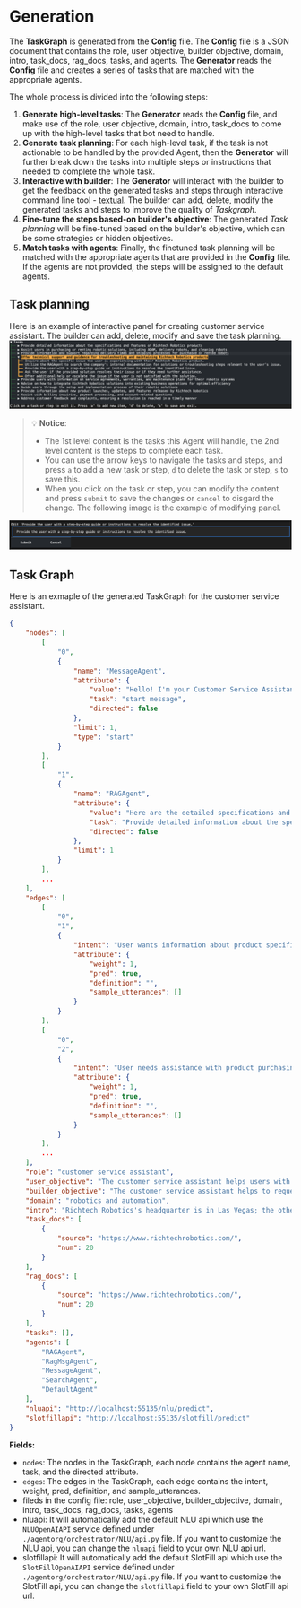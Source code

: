 # Generation
The **TaskGraph** is generated from the **Config** file. The **Config** file is a JSON document that contains the role, user objective, builder objective, domain, intro, task_docs, rag_docs, tasks, and agents. The **Generator** reads the **Config** file and creates a series of tasks that are matched with the appropriate agents.

The whole process is divided into the following steps:
1. **Generate high-level tasks**: The **Generator** reads the **Config** file, and make use of the role, user objective, domain, intro, task_docs to come up with the high-level tasks that bot need to handle.
2. **Generate task planning**: For each high-level task, if the task is not actionable to be handled by the provided Agent, then the **Generator** will further break down the tasks into multiple steps or instructions that needed to complete the whole task. 
3. **Interactive with builder**: The **Generator** will interact with the builder to get the feedback on the generated tasks and steps through interactive command line tool - [textual](https://textual.textualize.io/). The builder can add, delete, modify the generated tasks and steps to improve the quality of *Taskgraph*.
4. **Fine-tune the steps based-on builder's objective**: The generated *Task planning* will be fine-tuned based on the builder's objective, which can be some strategies or hidden objectives.
5. **Match tasks with agents**: Finally, the finetuned task planning will be matched with the appropriate agents that are provided in the **Config** file. If the agents are not provided, the steps will be assigned to the default agents.


## Task planning
Here is an example of interactive panel for creating customer service assistant. The builder can add, delete, modify and save the task planning.
![Taskplanning main](./images/taskplanning_main.png)
> :bulb: **Notice**:
> * The 1st level content is the tasks this Agent will handle, the 2nd level content is the steps to complete each task.
> * You can use the arrow keys to navigate the tasks and steps, and press `a` to add a new task or step, `d` to delete the task or step, `s` to save this.
> * When you click on the task or step, you can modify the content and press `submit` to save the changes or `cancel` to disgard the change. The following image is the example of modifying panel.

![Taskplanning edit](./images/taskplanning_edit.png)


## Task Graph
Here is an exmaple of the generated TaskGraph for the customer service assistant.
```json
{
    "nodes": [
        [
            "0",
            {
                "name": "MessageAgent",
                "attribute": {
                    "value": "Hello! I'm your Customer Service Assistant. How may I assist you with your inquiries today? Whether you need information about our products, services, or policies, or need help resolving an issue or completing a transaction, I'm here to help.",
                    "task": "start message",
                    "directed": false
                },
                "limit": 1,
                "type": "start"
            }
        ],
        [
            "1",
            {
                "name": "RAGAgent",
                "attribute": {
                    "value": "Here are the detailed specifications and features of our Richtech Robotics products: [insert specifications and features here]. If you have any more questions, feel free to ask!",
                    "task": "Provide detailed information about the specifications and features of Richtech Robotics products",
                    "directed": false
                },
                "limit": 1
            }
        ],
        ...
    ],
    "edges": [
        [
            "0",
            "1",
            {
                "intent": "User wants information about product specifications and features",
                "attribute": {
                    "weight": 1,
                    "pred": true,
                    "definition": "",
                    "sample_utterances": []
                }
            }
        ],
        [
            "0",
            "2",
            {
                "intent": "User needs assistance with product purchasing or rental",
                "attribute": {
                    "weight": 1,
                    "pred": true,
                    "definition": "",
                    "sample_utterances": []
                }
            }
        ],
        ...
    ],
    "role": "customer service assistant",
    "user_objective": "The customer service assistant helps users with customer service inquiries. It can provide information about products, services, and policies, as well as help users resolve issues and complete transactions.",
    "builder_objective": "The customer service assistant helps to request customer's contact information.",
    "domain": "robotics and automation",
    "intro": "Richtech Robotics's headquarter is in Las Vegas; the other office is in Austin. Richtech Robotics provide worker robots (ADAM, ARM, ACE), delivery robots (Matradee, Matradee X, Matradee L, Richie), cleaning robots (DUST-E SX, DUST-E MX) and multipurpose robots (skylark). Their products are intended for business purposes, but not for home purpose; the ADAM robot is available for purchase and rental for multiple purposes. This robot bartender makes tea, coffee and cocktails. Richtech Robotics also operate the world's first robot milk tea shop, ClouTea, in Las Vegas (www.cloutea.com), where all milk tea beverages are prepared by the ADAM robot. The delivery time will be one month for the delivery robot, 2 weeks for standard ADAM, and two months for commercial cleaning robot. ",
    "task_docs": [
        {
            "source": "https://www.richtechrobotics.com/",
            "num": 20
        }
    ],
    "rag_docs": [
        {
            "source": "https://www.richtechrobotics.com/",
            "num": 20
        }
    ],
    "tasks": [],
    "agents": [
        "RAGAgent",
        "RagMsgAgent",
        "MessageAgent",
        "SearchAgent",
        "DefaultAgent"
    ],
    "nluapi": "http://localhost:55135/nlu/predict",
    "slotfillapi": "http://localhost:55135/slotfill/predict"
}
```
**Fields:**
* `nodes`: The nodes in the TaskGraph, each node contains the agent name, task, and the directed attribute.
* `edges`: The edges in the TaskGraph, each edge contains the intent, weight, pred, definition, and sample_utterances.
* fileds in the config file: role, user_objective, builder_objective, domain, intro, task_docs, rag_docs, tasks, agents
* nluapi: It will automatically add the default NLU api which use the `NLUOpenAIAPI` service defined under `./agentorg/orchestrator/NLU/api.py` file. If you want to customize the NLU api, you can change the `nluapi` field to your own NLU api url.
* slotfillapi: It will automatically add the default SlotFill api which use the `SlotFillOpenAIAPI` service defined under `./agentorg/orchestrator/NLU/api.py` file. If you want to customize the SlotFill api, you can change the `slotfillapi` field to your own SlotFill api url.